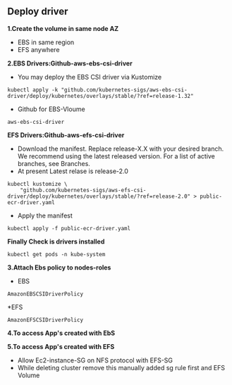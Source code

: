 ## Deploy driver ##
**1.Create the volume in same node AZ**
* EBS in same region
* EFS anywhere

**2.EBS Drivers:Github-aws-ebs-csi-driver**

* You may deploy the EBS CSI driver via Kustomize

```
kubectl apply -k "github.com/kubernetes-sigs/aws-ebs-csi-driver/deploy/kubernetes/overlays/stable/?ref=release-1.32"
```

* Github for EBS-Vloume
```
aws-ebs-csi-driver
```

**EFS Drivers:Github-aws-efs-csi-driver**
* Download the manifest. Replace release-X.X with your desired branch. We recommend using the latest released version. For a list of active branches, see Branches.
* At present Latest relase is release-2.0
```
kubectl kustomize \
    "github.com/kubernetes-sigs/aws-efs-csi-driver/deploy/kubernetes/overlays/stable/?ref=release-2.0" > public-ecr-driver.yaml
```
* Apply the manifest
```
kubectl apply -f public-ecr-driver.yaml
```

**Finally Check is drivers installed**
```
kubectl get pods -n kube-system
```
**3.Attach Ebs policy to nodes-roles**
* EBS
```
AmazonEBSCSIDriverPolicy
```

*EFS
```
AmazonEFSCSIDriverPolicy
```

**4.To access App's created with EbS**

**5.To access App's created with EFS**
* Allow Ec2-instance-SG on NFS protocol with EFS-SG
* While deleting cluster remove this manually added sg rule first and EFS Volume


